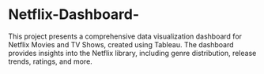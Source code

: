 # Netflix-Dashboard-
This project presents a comprehensive data visualization dashboard for Netflix Movies and TV Shows, created using Tableau. The dashboard provides insights into the Netflix library, including genre distribution, release trends, ratings, and more. 
